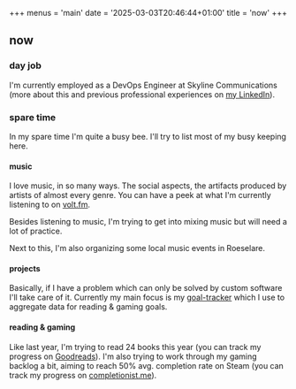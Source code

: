 +++
menus = 'main'
date = '2025-03-03T20:46:44+01:00'
title = 'now'
+++

## now

### day job

I'm currently employed as a DevOps Engineer at Skyline Communications (more about this and previous professional experiences on [my LinkedIn](https://www.linkedin.com/in/xdoubleu/)).

### spare time

In my spare time I'm quite a busy bee. I'll try to list most of my busy keeping here.

#### music

I love music, in so many ways. The social aspects, the artifacts produced by artists of almost every genre. You can have a peek at what I'm currently listening to on [volt.fm](https://volt.fm/xdoubleu).

Besides listening to music, I'm trying to get into mixing music but will need a lot of practice.

Next to this, I'm also organizing some local music events in Roeselare.

#### projects

Basically, if I have a problem which can only be solved by custom software I'll take care of it.
Currently my main focus is my [goal-tracker](https://github.com/xdoubleu/goal-tracker) which I use to aggregate data for reading & gaming goals.

#### reading & gaming

Like last year, I'm trying to read 24 books this year (you can track my progress on [Goodreads](https://www.goodreads.com/user/show/114660594-xander-warszawski)).
I'm also trying to work through my gaming backlog a bit, aiming to reach 50% avg. completion rate on Steam (you can track my progress on [completionist.me](https://completionist.me/steam/profile/76561198127953838)).
